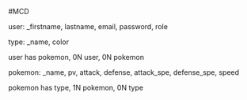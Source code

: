 #MCD

user: _firstname, lastname, email, password, role

type: _name, color

user has pokemon, 0N user, 0N pokemon

pokemon: _name, pv, attack, defense, attack_spe, defense_spe, speed

pokemon has type, 1N pokemon, 0N type